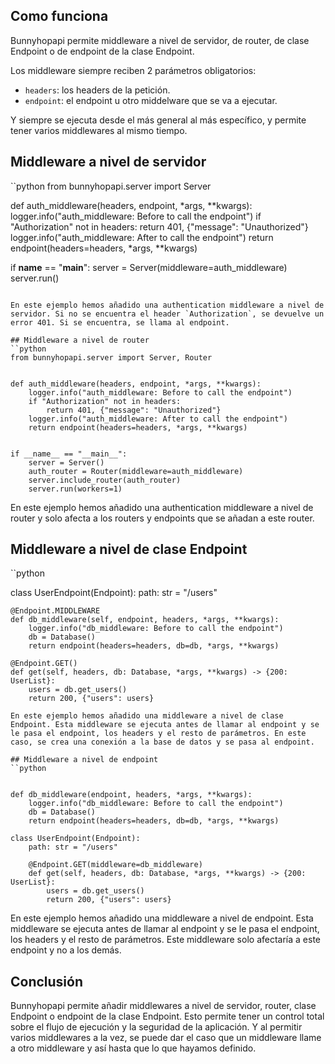 ## Como funciona
Bunnyhopapi permite middleware a nivel de servidor, de router, de clase Endpoint o de endpoint de la clase Endpoint.

Los middleware siempre reciben 2 parámetros obligatorios:
- `headers`: los headers de la petición.
- `endpoint`: el endpoint u otro middelware que se va a ejecutar.

Y siempre se ejecuta desde el más general al más específico, y permite tener varios middlewares al mismo tiempo.

## Middleware a nivel de servidor
``python
from bunnyhopapi.server import Server

def auth_middleware(headers, endpoint, *args, **kwargs):
    logger.info("auth_middleware: Before to call the endpoint")
    if "Authorization" not in headers:
        return 401, {"message": "Unauthorized"}
    logger.info("auth_middleware: After to call the endpoint")
    return endpoint(headers=headers, *args, **kwargs)

if __name__ == "__main__":
    server = Server(middleware=auth_middleware)
    server.run()
```

En este ejemplo hemos añadido una authentication middleware a nivel de servidor. Si no se encuentra el header `Authorization`, se devuelve un error 401. Si se encuentra, se llama al endpoint.

## Middleware a nivel de router
``python
from bunnyhopapi.server import Server, Router


def auth_middleware(headers, endpoint, *args, **kwargs):
    logger.info("auth_middleware: Before to call the endpoint")
    if "Authorization" not in headers:
        return 401, {"message": "Unauthorized"}
    logger.info("auth_middleware: After to call the endpoint")
    return endpoint(headers=headers, *args, **kwargs)


if __name__ == "__main__":
    server = Server()
    auth_router = Router(middleware=auth_middleware)
    server.include_router(auth_router)
    server.run(workers=1)
```
En este ejemplo hemos añadido una authentication middleware a nivel de router y solo afecta a los routers y endpoints que se añadan a este router.

## Middleware a nivel de clase Endpoint
``python

class UserEndpoint(Endpoint):
    path: str = "/users"

    @Endpoint.MIDDLEWARE
    def db_middleware(self, endpoint, headers, *args, **kwargs):
        logger.info("db_middleware: Before to call the endpoint")
        db = Database()
        return endpoint(headers=headers, db=db, *args, **kwargs)

    @Endpoint.GET()
    def get(self, headers, db: Database, *args, **kwargs) -> {200: UserList}:
        users = db.get_users()
        return 200, {"users": users}
```
En este ejemplo hemos añadido una middleware a nivel de clase Endpoint. Esta middleware se ejecuta antes de llamar al endpoint y se le pasa el endpoint, los headers y el resto de parámetros. En este caso, se crea una conexión a la base de datos y se pasa al endpoint.

## Middleware a nivel de endpoint
``python


def db_middleware(endpoint, headers, *args, **kwargs):
    logger.info("db_middleware: Before to call the endpoint")
    db = Database()
    return endpoint(headers=headers, db=db, *args, **kwargs)

class UserEndpoint(Endpoint):
    path: str = "/users"

    @Endpoint.GET(middleware=db_middleware)
    def get(self, headers, db: Database, *args, **kwargs) -> {200: UserList}:
        users = db.get_users()
        return 200, {"users": users}
```
En este ejemplo hemos añadido una middleware a nivel de endpoint. Esta middleware se ejecuta antes de llamar al endpoint y se le pasa el endpoint, los headers y el resto de parámetros. Este middleware solo afectaría a este endpoint y no a los demás.

## Conclusión
Bunnyhopapi permite añadir middlewares a nivel de servidor, router, clase Endpoint o endpoint de la clase Endpoint. Esto permite tener un control total sobre el flujo de ejecución y la seguridad de la aplicación.
Y al permitir varios middlewares a la vez, se puede dar el caso que un middleware llame a otro middleware y así hasta que lo que hayamos definido.